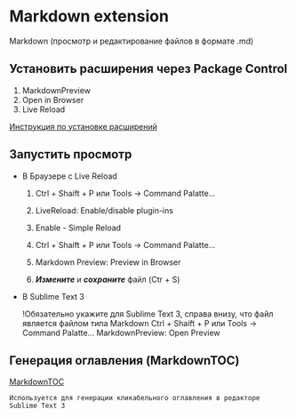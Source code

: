# Markdown extension

Markdown (просмотр и редактирование файлов в формате .md)

## Установить расширения через Package Control 

1. MarkdownPreview
2. Open in Browser
3. Live Reload

[Инструкция по установке расширений](./Installing_extensions.md)

## Запустить просмотр

* В Браузере c Live Reload

	1. Ctrl + Shaift + P или Tools -> Command Palatte... 

	2. LiveReload: Enable/disable plugin-ins

	3. Enable - Simple Reload

	4. Ctrl + Shaift + P или Tools -> Command Palatte... 

	5. Markdown Preview: Preview in Browser

	6. ***Измените*** и ***сохраните*** файл (Ctr + S)

* В Sublime Text 3

	!Обязательно укажите для Sublime Text 3, справа внизу, что файл является файлом типа Markdown 
	Ctrl + Shaift + P или Tools -> Command Palatte... 
	MarkdownPreview: Open Preview

## Генерация оглавления (Markdown​TOC)

[Markdown​TOC](../Markdown/Markdown_Cheatsheet.md)
	
	Используется для генерации кликабельного оглавления в редакторе Sublime Text 3
